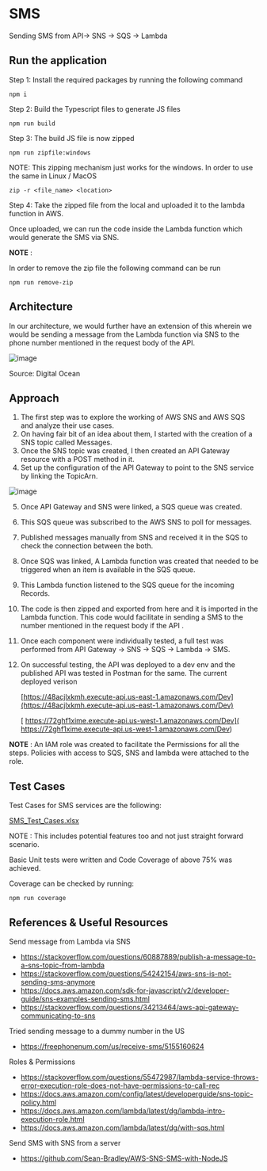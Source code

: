 

# SMS

Sending SMS from API-> SNS -> SQS -> Lambda

## Run the application

Step 1: Install the required packages by running the following command

    npm i

Step 2: Build the Typescript files to generate JS files

    npm run build

Step 3: The build JS file is now zipped 

    npm run zipfile:windows
    
NOTE: This zipping mechanism just works for the windows. In order to use the same in Linux / MacOS 

    zip -r <file_name> <location>

Step 4: Take the zipped file from the local and uploaded it to the lambda function in AWS.

Once uploaded, we can run the code inside the Lambda function which would generate the SMS via SNS.

**NOTE** :

 In order to remove the zip file the following command can be run

    npm run remove-zip

## Architecture

In our architecture, we would further have an extension of this wherein we would be sending a message from the Lambda function via SNS to the phone number mentioned in the request body of the API.

![image](https://user-images.githubusercontent.com/23432686/218064808-9c4040bc-9a2b-461c-8894-3f7e9ebadd3c.png)

Source: Digital Ocean

## Approach

1. The first step was to explore the working of AWS SNS and AWS SQS and analyze their use cases.
2. On having fair bit of an idea about them, I started with the creation of a SNS topic called Messages.
3. Once the SNS topic was created, I then created an API Gateway resource with a POST method in it. 
4. Set up the configuration of the API Gateway to point to the SNS service by linking the TopicArn.

![image](https://user-images.githubusercontent.com/23432686/218045133-50dcf1a1-6d0e-4913-9ae7-346cfe983b2d.png)

5. Once API Gateway and SNS were linked, a SQS queue was created.
6. This SQS queue was subscribed to the AWS SNS to poll for messages.
7. Published messages manually from SNS and received it in the SQS to check the connection between the both.
8. Once SQS was linked, A Lambda function was created that needed to be triggered when an item is available in the SQS queue.
9. This Lambda function listened to the SQS queue for the incoming Records.
10. The code is then zipped and exported from here and it is imported in the Lambda function. This code would facilitate in sending a SMS to the number mentioned in the request body if the API .
11. Once each component were individually tested, a full test was performed from API Gateway -> SNS -> SQS -> Lambda -> SMS.
12. On successful testing, the API was deployed to a dev env and the published API was tested in Postman for the same. The current deployed verison

    [https://48acjlxkmh.execute-api.us-east-1.amazonaws.com/Dev](https://48acjlxkmh.execute-api.us-east-1.amazonaws.com/Dev)
    
    
    [ https://72ghf1xime.execute-api.us-west-1.amazonaws.com/Dev]( https://72ghf1xime.execute-api.us-west-1.amazonaws.com/Dev)

**NOTE** :
An IAM role was created to facilitate the Permissions for all the steps.  Policies with access to SQS, SNS and lambda were attached to the role.

## Test Cases
Test Cases for SMS services  are the following:

[SMS_Test_Cases.xlsx](https://github.com/Mukhil-Padmanabhan/SMS/files/10701982/SMS_Test_Cases.xlsx)

NOTE : This includes potential features too and not just straight forward scenario.

Basic Unit tests were written and Code Coverage of above 75% was achieved.

Coverage can be checked by running:

    npm run coverage

## References & Useful Resources

Send message from Lambda via SNS 

 - https://stackoverflow.com/questions/60887889/publish-a-message-to-a-sns-topic-from-lambda 
 - https://stackoverflow.com/questions/54242154/aws-sns-is-not-sending-sms-anymore 
 - https://docs.aws.amazon.com/sdk-for-javascript/v2/developer-guide/sns-examples-sending-sms.html
 - https://stackoverflow.com/questions/34213464/aws-api-gateway-communicating-to-sns

Tried sending message to a dummy number in the US

 - https://freephonenum.com/us/receive-sms/5155160624

Roles & Permissions

 - https://stackoverflow.com/questions/55472987/lambda-service-throws-error-execution-role-does-not-have-permissions-to-call-rec
 - https://docs.aws.amazon.com/config/latest/developerguide/sns-topic-policy.html
 - https://docs.aws.amazon.com/lambda/latest/dg/lambda-intro-execution-role.html
 - https://docs.aws.amazon.com/lambda/latest/dg/with-sqs.html

Send SMS with SNS from a server

 - https://github.com/Sean-Bradley/AWS-SNS-SMS-with-NodeJS
